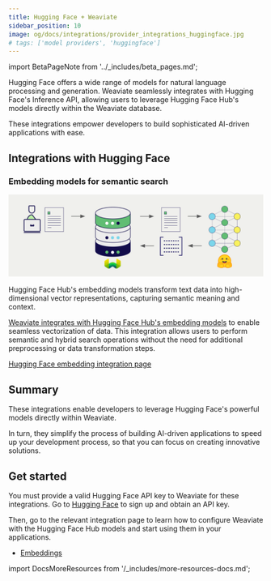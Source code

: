 ```yaml
---
title: Hugging Face + Weaviate
sidebar_position: 10
image: og/docs/integrations/provider_integrations_huggingface.jpg
# tags: ['model providers', 'huggingface']
---
```


import BetaPageNote from '../_includes/beta_pages.md';

<BetaPageNote />

Hugging Face offers a wide range of models for natural language processing and generation. Weaviate seamlessly integrates with Hugging Face's Inference API, allowing users to leverage Hugging Face Hub's models directly within the Weaviate database.

These integrations empower developers to build sophisticated AI-driven applications with ease.

## Integrations with Hugging Face

### Embedding models for semantic search

![Embedding integration illustration](../_includes/integration_huggingface_embedding.png)

Hugging Face Hub's embedding models transform text data into high-dimensional vector representations, capturing semantic meaning and context.

[Weaviate integrates with Hugging Face Hub's embedding models](./embeddings.md) to enable seamless vectorization of data. This integration allows users to perform semantic and hybrid search operations without the need for additional preprocessing or data transformation steps.

[Hugging Face embedding integration page](./embeddings.md)

## Summary

These integrations enable developers to leverage Hugging Face's powerful models directly within Weaviate.

In turn, they simplify the process of building AI-driven applications to speed up your development process, so that you can focus on creating innovative solutions.

## Get started

You must provide a valid Hugging Face API key to Weaviate for these integrations. Go to [Hugging Face](https://huggingface.co/docs/api-inference/en/quicktour) to sign up and obtain an API key.

Then, go to the relevant integration page to learn how to configure Weaviate with the Hugging Face Hub models and start using them in your applications.

- [Embeddings](./embeddings.md)

import DocsMoreResources from '/_includes/more-resources-docs.md';

<DocsMoreResources />
